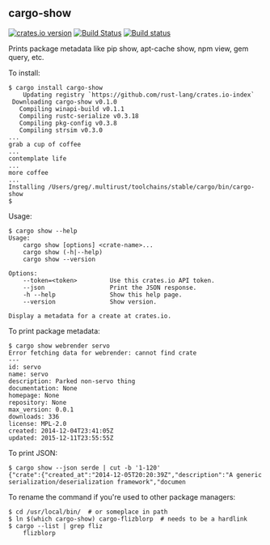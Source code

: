 ## cargo-show

[![crates.io version](https://img.shields.io/crates/v/cargo-show.svg)](https://img.shields.io/crates/v/cargo-show.svg)
[![Build Status](https://travis-ci.org/g-k/cargo-show.svg?branch=master)](https://travis-ci.org/g-k/cargo-show)
[![Build status](https://ci.appveyor.com/api/projects/status/m9cf5vhft7qwisas?svg=true)](https://ci.appveyor.com/project/g-k/cargo-show)

Prints package metadata like pip show, apt-cache show, npm view, gem query, etc.

To install:

```
$ cargo install cargo-show
    Updating registry `https://github.com/rust-lang/crates.io-index`
 Downloading cargo-show v0.1.0
   Compiling winapi-build v0.1.1
   Compiling rustc-serialize v0.3.18
   Compiling pkg-config v0.3.8
   Compiling strsim v0.3.0
... 
grab a cup of coffee 
...
contemplate life
...
more coffee
...
Installing /Users/greg/.multirust/toolchains/stable/cargo/bin/cargo-show
$
```

Usage:

```
$ cargo show --help
Usage:
    cargo show [options] <crate-name>...
    cargo show (-h|--help)
    cargo show --version

Options:
    --token=<token>         Use this crates.io API token.
    --json                  Print the JSON response.
    -h --help               Show this help page.
    --version               Show version.

Display a metadata for a create at crates.io.
```

To print package metadata:

```
$ cargo show webrender servo
Error fetching data for webrender: cannot find crate
---
id: servo
name: servo
description: Parked non-servo thing
documentation: None
homepage: None
repository: None
max_version: 0.0.1
downloads: 336
license: MPL-2.0
created: 2014-12-04T23:41:05Z
updated: 2015-12-11T23:55:55Z
```

To print JSON:

``` 
$ cargo show --json serde | cut -b '1-120'
{"crate":{"created_at":"2014-12-05T20:20:39Z","description":"A generic serialization/deserialization framework","documen
```

To rename the command if you're used to other package managers:

```
$ cd /usr/local/bin/  # or someplace in path
$ ln $(which cargo-show) cargo-flizblorp  # needs to be a hardlink
$ cargo --list | grep fliz
    flizblorp
```
